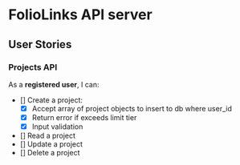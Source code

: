 # FolioLinks API server

## User Stories

### Projects API

As a **registered user**, I can:

- [] Create a project:
  - [x] Accept array of project objects to insert to db where user_id
  - [x] Return error if exceeds limit tier
  - [x] Input validation
- [] Read a project
- [] Update a project
- [] Delete a project
